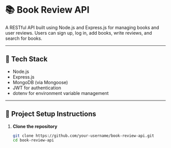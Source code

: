 # 📚 Book Review API

A RESTful API built using Node.js and Express.js for managing books and user reviews. Users can sign up, log in, add books, write reviews, and search for books.

---

## 🚀 Tech Stack

- Node.js
- Express.js
- MongoDB (via Mongoose)
- JWT for authentication
- dotenv for environment variable management

---

## 📁 Project Setup Instructions

1. **Clone the repository**
   ```bash
   git clone https://github.com/your-username/book-review-api.git
   cd book-review-api
